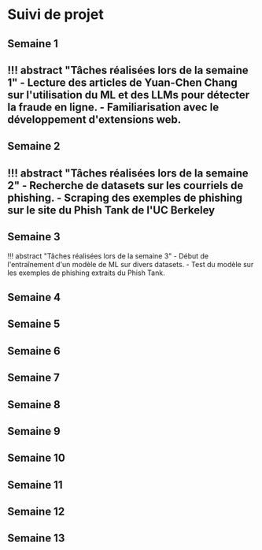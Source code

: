 # Suivi de projet

## Semaine 1

!!! abstract "Tâches réalisées lors de la semaine 1"
    - Lecture des articles de Yuan-Chen Chang sur l'utilisation du ML et des LLMs pour détecter la fraude en ligne.
    - Familiarisation avec le développement d'extensions web.
---

## Semaine 2

!!! abstract "Tâches réalisées lors de la semaine 2"
    - Recherche de datasets sur les courriels de phishing.
    - Scraping des exemples de phishing sur le site du Phish Tank de l'UC Berkeley
---

## Semaine 3

!!! abstract "Tâches réalisées lors de la semaine 3"
    - Début de l'entraînement d'un modèle de ML sur divers datasets.
    - Test du modèle sur les exemples de phishing extraits du Phish Tank.

## Semaine 4

## Semaine 5

## Semaine 6

## Semaine 7

## Semaine 8

## Semaine 9

## Semaine 10

## Semaine 11

## Semaine 12

## Semaine 13
